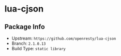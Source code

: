 # lua-cjson

## Package Info

- Upstream: `https://github.com/openresty/lua-cjson`
- Branch: `2.1.0.13`
- Build Type: `static library`

